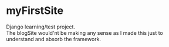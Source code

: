 # myFirstSite
Django learning/test project. <br>
The blogSite would'nt be making any sense as I made this just to understand and absorb the framework.

